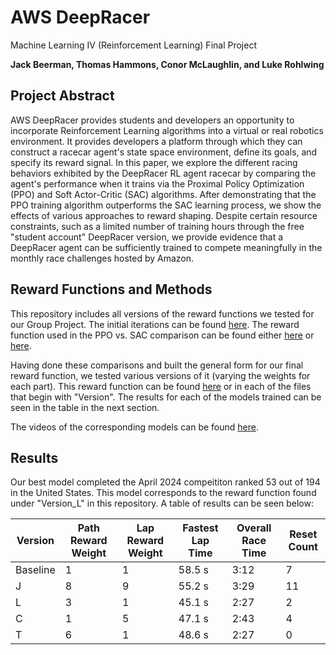 # AWS DeepRacer
Machine Learning IV (Reinforcement Learning) Final Project

**Jack Beerman, Thomas Hammons, Conor McLaughlin, and Luke Rohlwing**

## Project Abstract
AWS DeepRacer provides students and developers an opportunity to incorporate Reinforcement Learning algorithms into a virtual or real robotics environment. It provides developers a platform through which they can construct a racecar agent's state space environment, define its goals, and specify its reward signal. In this paper, we explore the different racing behaviors exhibited by the DeepRacer RL agent racecar by comparing the agent's performance when it trains via the Proximal Policy Optimization (PPO) and Soft Actor-Critic (SAC) algorithms. After demonstrating that the PPO training algorithm outperforms the SAC learning process, we show the effects of various approaches to reward shaping. Despite certain resource constraints, such as a limited number of training hours through the free "student account" DeepRacer version, we provide evidence that a DeepRacer agent can be sufficiently trained to compete meaningfully in the monthly race challenges hosted by Amazon.

## Reward Functions and Methods
This repository includes all versions of the reward functions we tested for our Group Project. The initial iterations can be found [here](https://github.com/JackBeerman/AWS_DeepRacer/tree/main/Reward_Functions/Initial_Testing_Iterations). The reward function used in the PPO vs. SAC comparison can be found either [here](https://github.com/JackBeerman/AWS_DeepRacer/tree/main/Reward_Functions/PPO_Baseline) or [here](https://github.com/JackBeerman/AWS_DeepRacer/tree/main/Reward_Functions/SAC_Baseline). 

Having done these comparisons and built the general form for our final reward function, we tested various versions of it (varying the weights for each part). This reward function can be found [here](https://github.com/JackBeerman/AWS_DeepRacer/tree/main/Reward_Functions/PPO_2.5) or in each of the files that begin with "Version". The results for each of the models trained can be seen in the table in the next section.

The videos of the corresponding models can be found [here](https://drive.google.com/drive/folders/1SNJ8kO5DMKOlxdn2YVzVJt9qfAvDoUiP?usp=sharing).

## Results
Our best model completed the April 2024 compeititon ranked 53 out of 194 in the United States. This model corresponds to the reward function found under "Version_L" in this repository. A table of results can be seen below:

| Version         | Path Reward Weight | Lap Reward Weight | Fastest Lap Time | Overall Race Time | Reset Count |
|-----------------|--------------------|-------------------|------------------|-------------------|-------------|
|Baseline         | 1                  | 1                 | 58.5 s           | 3:12              | 7           |
|J                | 8                  | 9                 | 55.2 s           | 3:29              | 11          |
|L                | 3                  | 1                 | 45.1 s           | 2:27              | 2           |
|C                | 1                  | 5                 | 47.1 s           | 2:43              | 4           |
|T                | 6                  | 1                 | 48.6 s           | 2:27              | 0           |



